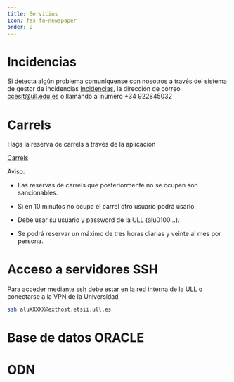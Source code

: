 ```yaml
---
title: Servicios
icon: fas fa-newspaper
order: 2
---
```


# Incidencias

Si detecta algún problema comuníquense con nosotros a través del sistema de gestor de incidencias [Incidencias](https://cc.etsii.ull.es/requests), la dirección de correo ccesit@ull.edu.es o llamándo al número +34 922845032


# Carrels

Haga la reserva de carrels a través de la aplicación 

[Carrels](https://cc.etsii.ull.es/booked/Web/)

Aviso:

- Las reservas de carrels que posteriormente no se ocupen son sancionables.

- Si en 10 minutos no ocupa el carrel otro usuario podrá usarlo.

- Debe usar su usuario y password de la ULL (alu0100…).

- Se podrá reservar un máximo de tres horas diarias y veinte al mes por persona.


# Acceso a servidores SSH

Para acceder mediante ssh debe estar en la red interna de la ULL o conectarse a la VPN de la Universidad

```bash
ssh aluXXXXX@exthost.etsii.ull.es
```

# Base de datos ORACLE

# ODN



